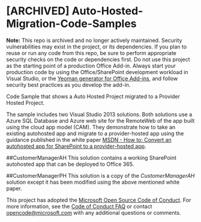 [ARCHIVED] Auto-Hosted-Migration-Code-Samples
==================================

**Note:** This repo is archived and no longer actively maintained. Security vulnerabilities may exist in the project, or its dependencies. If you plan to reuse or run any code from this repo, be sure to perform appropriate security checks on the code or dependencies first. Do not use this project as the starting point of a production Office Add-in. Always start your production code by using the Office/SharePoint development workload in Visual Studio, or the [Yeoman generator for Office Add-ins](https://github.com/OfficeDev/generator-office), and follow security best practices as you develop the add-in.

Code Sample that shows a Auto Hosted Project migrated to a Provider Hosted Project.

The sample includes two Visual Studio 2013 solutions. Both solutions use a Azure SQL Database and Azure web site for the RemoteWeb of the app built using the cloud app model (CAM). They demonstrate how to take an existing autohosted app and migrate to a provider-hosted app using the guidance published in the white paper [MSDN - How to: Convert an autohosted app for SharePoint to a provider-hosted app](http://msdn.microsoft.com/EN-US/library/office/dn722449(v=office.15).aspx).

##CustomerManagerAH
This solution contains a working SharePoint autohosted app that can be deployed to Office 365.

##CustomerManagerPH
This solution is a copy of the *CustomerManagerAH* solution except it has been modified using the above mentioned white paper.


This project has adopted the [Microsoft Open Source Code of Conduct](https://opensource.microsoft.com/codeofconduct/). For more information, see the [Code of Conduct FAQ](https://opensource.microsoft.com/codeofconduct/faq/) or contact [opencode@microsoft.com](mailto:opencode@microsoft.com) with any additional questions or comments.

